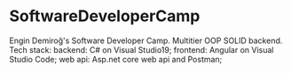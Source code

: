 # SoftwareDeveloperCamp
Engin Demiroğ's Software Developer Camp. Multitier OOP SOLID backend. Tech stack: backend: C# on Visual Studio19; frontend: Angular on Visual Studio Code; web api: Asp.net core web api and Postman;
